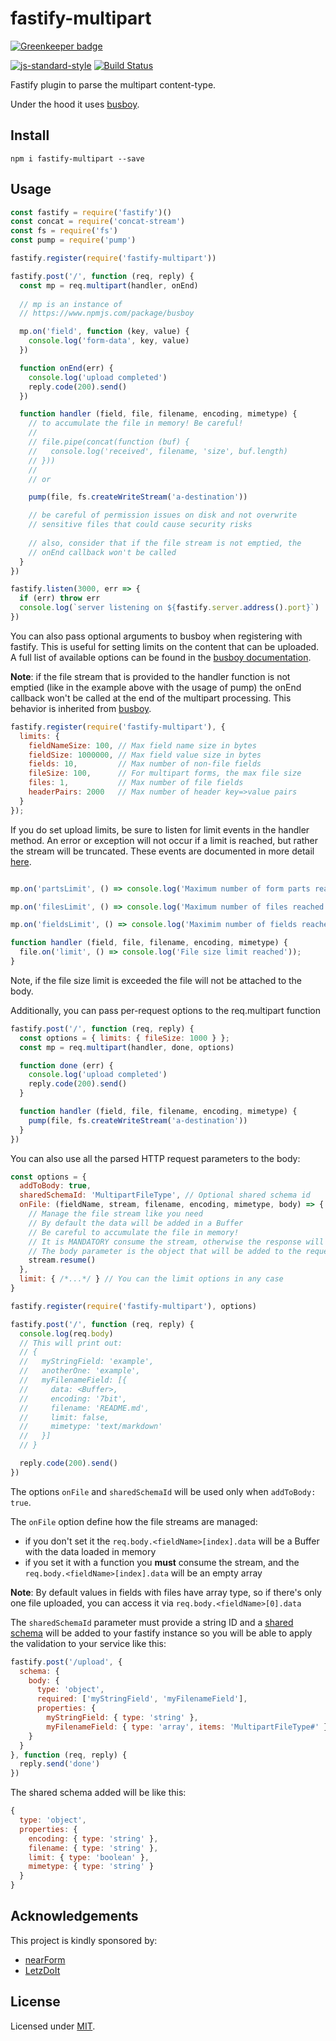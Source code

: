 # fastify-multipart

[![Greenkeeper badge](https://badges.greenkeeper.io/fastify/fastify-multipart.svg)](https://greenkeeper.io/)

[![js-standard-style](https://img.shields.io/badge/code%20style-standard-brightgreen.svg?style=flat)](http://standardjs.com/)  [![Build Status](https://travis-ci.org/fastify/fastify-multipart.svg?branch=master)](https://travis-ci.org/fastify/fastify-multipart)

Fastify plugin to parse the multipart content-type.

Under the hood it uses [busboy](https://github.com/mscdex/busboy).

## Install
```
npm i fastify-multipart --save
```
## Usage

```js
const fastify = require('fastify')()
const concat = require('concat-stream')
const fs = require('fs')
const pump = require('pump')

fastify.register(require('fastify-multipart'))

fastify.post('/', function (req, reply) {
  const mp = req.multipart(handler, onEnd)
  
  // mp is an instance of
  // https://www.npmjs.com/package/busboy

  mp.on('field', function (key, value) {
    console.log('form-data', key, value)
  })

  function onEnd(err) {
    console.log('upload completed')
    reply.code(200).send()
  })

  function handler (field, file, filename, encoding, mimetype) {
    // to accumulate the file in memory! Be careful!
    //
    // file.pipe(concat(function (buf) {
    //   console.log('received', filename, 'size', buf.length)
    // }))
    //
    // or

    pump(file, fs.createWriteStream('a-destination'))

    // be careful of permission issues on disk and not overwrite
    // sensitive files that could cause security risks
    
    // also, consider that if the file stream is not emptied, the 
    // onEnd callback won't be called
  }
})

fastify.listen(3000, err => {
  if (err) throw err
  console.log(`server listening on ${fastify.server.address().port}`)
})
```

You can also pass optional arguments to busboy when registering with fastify. This is useful for setting limits on the content that can be uploaded. A full list of available options can be found in the [busboy documentation](https://github.com/mscdex/busboy#busboy-methods).

**Note**: if the file stream that is provided to the handler function is not emptied (like in the example above with the usage of pump) the onEnd callback won't be called at the end of the multipart processing.
This behavior is inherited from [busboy](https://github.com/mscdex/busboy).

```js
fastify.register(require('fastify-multipart'), {
  limits: {
    fieldNameSize: 100, // Max field name size in bytes
    fieldSize: 1000000, // Max field value size in bytes
    fields: 10,         // Max number of non-file fields
    fileSize: 100,      // For multipart forms, the max file size
    files: 1,           // Max number of file fields
    headerPairs: 2000   // Max number of header key=>value pairs
  }
});
```

If you do set upload limits, be sure to listen for limit events in the handler method. An error or exception will not occur if a limit is reached, but rather the stream will be truncated. These events are documented in more detail [here](https://github.com/mscdex/busboy#busboy-special-events).

```js

mp.on('partsLimit', () => console.log('Maximum number of form parts reached'));

mp.on('filesLimit', () => console.log('Maximum number of files reached'));

mp.on('fieldsLimit', () => console.log('Maximim number of fields reached'));

function handler (field, file, filename, encoding, mimetype) {
  file.on('limit', () => console.log('File size limit reached'));
}              
```

Note, if the file size limit is exceeded the file will not be attached to the body. 

Additionally, you can pass per-request options to the req.multipart function

```js
fastify.post('/', function (req, reply) {
  const options = { limits: { fileSize: 1000 } };
  const mp = req.multipart(handler, done, options)

  function done (err) {
    console.log('upload completed')
    reply.code(200).send()
  }

  function handler (field, file, filename, encoding, mimetype) {
    pump(file, fs.createWriteStream('a-destination'))
  }
})
```

You can also use all the parsed HTTP request parameters to the body:

```js
const options = {
  addToBody: true,
  sharedSchemaId: 'MultipartFileType', // Optional shared schema id
  onFile: (fieldName, stream, filename, encoding, mimetype, body) => {
    // Manage the file stream like you need
    // By default the data will be added in a Buffer
    // Be careful to accumulate the file in memory!
    // It is MANDATORY consume the stream, otherwise the response will not be processed!
    // The body parameter is the object that will be added to the request
    stream.resume()
  },
  limit: { /*...*/ } // You can the limit options in any case
}

fastify.register(require('fastify-multipart'), options)

fastify.post('/', function (req, reply) {
  console.log(req.body)
  // This will print out:
  // {
  //   myStringField: 'example',
  //   anotherOne: 'example',
  //   myFilenameField: [{
  //     data: <Buffer>,
  //     encoding: '7bit',
  //     filename: 'README.md',
  //     limit: false,
  //     mimetype: 'text/markdown'
  //   }]
  // }

  reply.code(200).send()
})
```

The options `onFile` and `sharedSchemaId` will be used only when `addToBody: true`.

The `onFile` option define how the file streams are managed:
+ if you don't set it the `req.body.<fieldName>[index].data` will be a Buffer with the data loaded in memory
+ if you set it with a function you **must** consume the stream, and the `req.body.<fieldName>[index].data` will be an empty array

**Note**: By default values in fields with files have array type, so if there's only one file uploaded, you can access it via `req.body.<fieldName>[0].data`

The `sharedSchemaId` parameter must provide a string ID and a [shared schema](https://github.com/fastify/fastify/blob/master/docs/Validation-and-Serialization.md#adding-a-shared-schema) will be added to your fastify instance so you will be able to apply the validation to your service like this:

```js
fastify.post('/upload', {
  schema: {
    body: {
      type: 'object',
      required: ['myStringField', 'myFilenameField'],
      properties: {
        myStringField: { type: 'string' },
        myFilenameField: { type: 'array', items: 'MultipartFileType#' }
    }
  }
}, function (req, reply) {
  reply.send('done')
})
```

The shared schema added will be like this:

```js
{
  type: 'object',
  properties: {
    encoding: { type: 'string' },
    filename: { type: 'string' },
    limit: { type: 'boolean' },
    mimetype: { type: 'string' }
  }
}
```

## Acknowledgements

This project is kindly sponsored by:
- [nearForm](http://nearform.com)
- [LetzDoIt](http://www.letzdoitapp.com/)

## License

Licensed under [MIT](./LICENSE).
